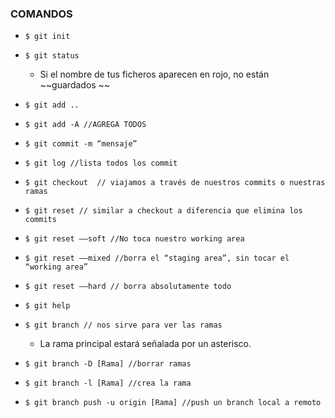 ### COMANDOS

* `$ git init`

* `$ git status`

  * Si el nombre de tus ficheros aparecen en rojo, no están ~~guardados ~~

* `$ git add ..`

* `$ git add -A //AGREGA TODOS`

* `$ git commit -m “mensaje”`

* `$ git log //lista todos los commit`

* `$ git checkout  // viajamos a través de nuestros commits o nuestras ramas`

* `$ git reset // similar a checkout a diferencia que elimina los commits`

* `$ git reset ——soft //No toca nuestro working area`

* `$ git reset ——mixed //borra el “staging area”, sin tocar el “working area”`

* `$ git reset ——hard // borra absolutamente todo`

* `$ git help`

* `$ git branch // nos sirve para ver las ramas`

  * La rama principal estará señalada por un asterisco. 

* `$ git branch -D [Rama] //borrar ramas`

* `$ git branch -l [Rama] //crea la rama`

* `$ git branch push -u origin [Rama] //push un branch local a remoto`





